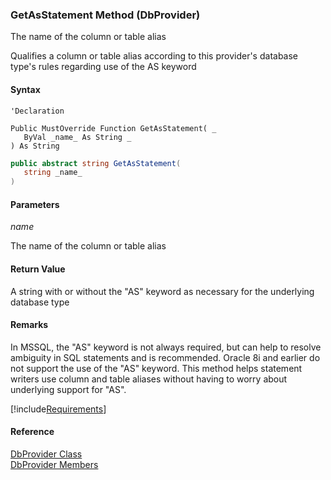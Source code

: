 ﻿### GetAsStatement Method (DbProvider)

The name of the column or table alias

Qualifies a column or table alias according to this provider's database type's rules regarding use of the AS keyword

#### Syntax

```vbnet
'Declaration

Public MustOverride Function GetAsStatement( _
   ByVal _name_ As String _
) As String
```

```csharp
public abstract string GetAsStatement( 
   string _name_
)
```

#### Parameters

_name_

The name of the column or table alias

#### Return Value

A string with or without the "AS" keyword as necessary for the underlying database type

#### Remarks

In MSSQL, the "AS" keyword is not always required, but can help to resolve ambiguity in SQL statements and is recommended. Oracle 8i and earlier do not support the use of the "AS" keyword. This method helps statement writers use column and table aliases without having to worry about underlying support for "AS".

[!include[Requirements](../partials/requirements.md)]

#### Reference

[DbProvider Class](FChoice.Common~FChoice.Common.Data.DbProvider.md)  
[DbProvider Members](FChoice.Common~FChoice.Common.Data.DbProvider_members.md)